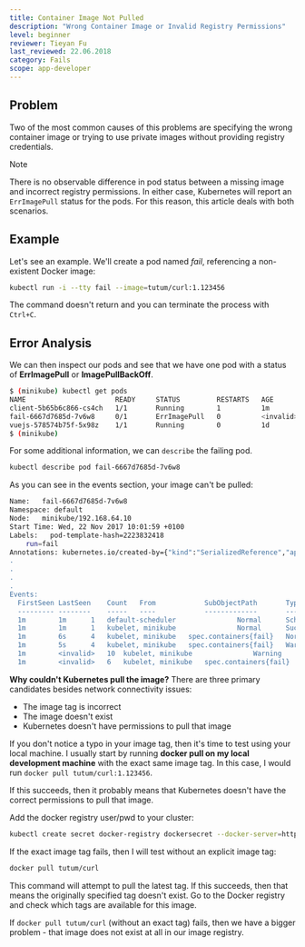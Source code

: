 ```yaml
---
title: Container Image Not Pulled
description: "Wrong Container Image or Invalid Registry Permissions"
level: beginner
reviewer: Tieyan Fu
last_reviewed: 22.06.2018
category: Fails
scope: app-developer
---
```


## Problem

Two of the most common causes of this problems are specifying the wrong container image or trying to use private images without providing registry credentials.

> [!NOTE]
> There is no observable difference in pod status between a missing image and incorrect registry permissions. In either case, Kubernetes will report an `ErrImagePull` status for the pods. For this reason, this article deals with both scenarios.

## Example

Let's see an example. We'll create a pod named *fail*, referencing a non-existent Docker image:

```sh
kubectl run -i --tty fail --image=tutum/curl:1.123456
```

The command doesn't return and you can terminate the process with `Ctrl+C`.

## Error Analysis

We can then inspect our pods and see that we have one pod with a status of **ErrImagePull** or **ImagePullBackOff**.

```sh
$ (minikube) kubectl get pods
NAME                      READY     STATUS         RESTARTS   AGE
client-5b65b6c866-cs4ch   1/1       Running        1          1m
fail-6667d7685d-7v6w8     0/1       ErrImagePull   0          <invalid>
vuejs-578574b75f-5x98z    1/1       Running        0          1d
$ (minikube) 

```

For some additional information, we can `describe` the failing pod.

```sh
kubectl describe pod fail-6667d7685d-7v6w8
```

As you can see in the events section, your image can't be pulled:

```sh
Name:   fail-6667d7685d-7v6w8
Namespace: default
Node:   minikube/192.168.64.10
Start Time: Wed, 22 Nov 2017 10:01:59 +0100
Labels:   pod-template-hash=2223832418
    run=fail
Annotations: kubernetes.io/created-by={"kind":"SerializedReference","apiVersion":"v1","reference":{"kind":"ReplicaSet","namespace":"default","name":"fail-6667d7685d","uid":"cc4ccb3f-cf63-11e7-afca-4a7a1fa05b3f","a...
.
.
.
.
Events:
  FirstSeen	LastSeen	Count	From			SubObjectPath		Type		Reason			Message
  ---------	--------	-----	----			-------------		--------	------			-------
  1m		1m		1	default-scheduler				Normal		Scheduled		Successfully assigned fail-6667d7685d-7v6w8 to minikube
  1m		1m		1	kubelet, minikube				Normal		SuccessfulMountVolume	MountVolume.SetUp succeeded for volume "default-token-9fr6r" 
  1m		6s		4	kubelet, minikube	spec.containers{fail}	Normal		Pulling			pulling image "tutum/curl:1.123456"
  1m		5s		4	kubelet, minikube	spec.containers{fail}	Warning		Failed			Failed to pull image "tutum/curl:1.123456": rpc error: code = Unknown desc = Error response from daemon: manifest for tutum/curl:1.123456 not found
  1m		<invalid>	10	kubelet, minikube				Warning		FailedSync		Error syncing pod
  1m		<invalid>	6	kubelet, minikube	spec.containers{fail}	Normal		BackOff			Back-off pulling image "tutum/curl:1.123456"
```  
  
**Why couldn't Kubernetes pull the image?**
There are three primary candidates besides network connectivity issues:

- The image tag is incorrect
- The image doesn't exist
- Kubernetes doesn't have permissions to pull that image

If you don't notice a typo in your image tag, then it's time to test using your local machine. I usually start by 
running **docker pull on my local development machine** with the exact same image tag. In this case, I would 
run `docker pull tutum/curl:1.123456`.

If this succeeds, then it probably means that Kubernetes doesn't have the correct permissions to pull that image. 

Add the docker registry user/pwd to your cluster:

```sh
kubectl create secret docker-registry dockersecret --docker-server=https://index.docker.io/v1/ --docker-username=<username> --docker-password=<password> --docker-email=<email>
```

If the exact image tag fails, then I will test without an explicit image tag:

```sh
docker pull tutum/curl
```

This command will attempt to pull the latest tag. If this succeeds, then that means the originally specified tag doesn't exist. Go to the Docker registry and check which tags are available for this image.

If `docker pull tutum/curl` (without an exact tag) fails, then we have a bigger problem - that image does not exist at all in our image registry.
